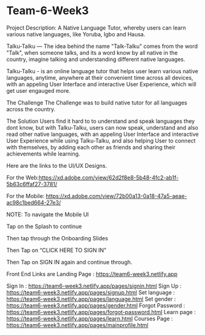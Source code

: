 # Team-6-Week3


Project Description: A Native Language Tutor, whereby users can learn various native languages, like Yoruba, Igbo and Hausa.

Talku-Talku — The idea behind the name "Talk-Talku" comes from the word "Talk", when someone talks, and its a word know by all native in the country, imagine talking and understanding different native languages. 

Talku-Talku - is an online language tutor that helps user learn various native languages, anytime, anywhere at their convenient time across all devices, with an appeling User Interface and interactive User Experience, which will get user engauged more.

The Challenge
The Challenge was to build native tutor for all languages across the country.

The Solution
Users find it hard to to understand and speak languages they dont know, but with Talku-Talku, users can now speak, understand and also read other native languages, with an appeling User Interface and interactive User Experience while using Talku-Talku, and also helping User to connect with themselves, by adding each other as friends and sharing their achievements while learning.

Here are the links to the UI/UX Designs.

For the Web:https://xd.adobe.com/view/62d2f8e8-5b48-4fc2-ab1f-5b63c6ffaf27-3781/

For the Mobile: https://xd.adobe.com/view/72b00a13-0a18-47a5-aeae-ac98c1bed664-27e3/

NOTE: To navigate the Mobile UI

  Tap on the Splash to continue
  
  Then tap through the Onboarding Slides
  
  Then Tap on “CLICK HERE TO SIGN IN”
  
  Then Tap on SIGN IN again and continue through.

Front End Links are
Landing Page : https://team6-week3.netlify.app

Sign In : https://team6-week3.netlify.app/pages/signin.html
Sign Up : https://team6-week3.netlify.app/pages/signup.html
Set language : https://team6-week3.netlify.app/pages/language.html
Set gender : https://team6-week3.netlify.app/pages/gender.html
Forgot Password : https://team6-week3.netlify.app/pages/forgot-password.html
Learn page : https://team6-week3.netlify.app/pages/learn.html
Courses Page : https://team6-week3.netlify.app/pages/mainprofile.html

